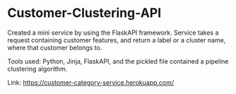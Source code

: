 # Customer-Clustering-API

Created a mini service by using the  FlaskAPI framework. Service takes a request containing customer features, and return a label or a cluster name, where that customer belongs to.

Tools used: Python, Jinja, FlaskAPI, and the pickled file contained a pipeline clustering algorithm.

Link: https://customer-category-service.herokuapp.com/

